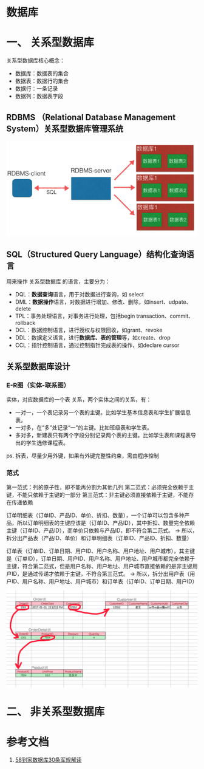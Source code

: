 # 数据库

# 一、 关系型数据库
关系型数据库核心概念：
- 数据库：数据表的集合
- 数据表：数据行的集合
- 数据行：一条记录
- 数据列：数据表字段

## RDBMS （Relational Database Management System）关系型数据库管理系统
![RDBMS和数据库的关系](./images/rdbms.png)

## SQL（Structured Query Language）结构化查询语言
用来操作 关系型数据库 的语言，主要分为：
- DQL：**数据查询**语言，用于对数据进行查询，如 select
- DML：**数据操作**语言，对数据进行增加、修改、删除，如insert、udpate、delete
- TPL：事务处理语言，对事务进行处理，包括begin transaction、commit、rollback
- DCL：数据控制语言，进行授权与权限回收，如grant、revoke
- DDL：数据定义语言，进行**数据库、表的管理**等，如create、drop
- CCL：指针控制语言，通过控制指针完成表的操作，如declare cursor

## 关系型数据库设计
### E-R图（实体-联系图）
实体，对应数据库的一个表
关系，两个实体之间的关系，有：
- 一对一，一个表记录另一个表的主键。比如学生基本信息表和学生扩展信息表。
- 一对多，在“多”处记录“一”的主键。比如班级表和学生表。
- 多对多，新建表只有两个字段分别记录两个表的主键。比如学生表和课程表导出的学生选修课程表。

ps. 拆表，尽量少用外键，如果有外键完整性约束，需由程序控制

### 范式
第一范式：列的原子性，即不能再分割为其他几列
第二范式：必须完全依赖于主键，不能只依赖于主键的一部分
第三范式：非主键必须直接依赖于主键，不能存在传递依赖

订单明细表（订单ID、产品ID、单价、折扣、数量），一个订单可以包含多种产品，所以订单明细表的主键应该是（订单ID、产品ID），其中折扣、数量完全依赖主键（订单ID、产品ID），而单价只依赖与产品ID，即不符合第二范式。 -> 所以，拆分出产品表（产品ID、单价）和订单明细表（订单ID、产品ID、折扣、数量）

订单表（订单ID、订单日期、用户ID、用户名称、用户地址、用户城市），其主键是（订单ID），订单日期、用户ID、用户名称、用户地址、用户城市都完全依赖于主键，符合第二范式，但是用户名称、用户地址、用户城市直接依赖的是非主键用户ID，是通过传递才依赖于主键，不符合第三范式。 -> 所以，拆分出用户表（用户ID、用户名称、用户地址、用户城市）和订单表（订单ID、订单日期、用户ID）

![fanshi](./images/fanshi.png)

# 二、 非关系型数据库

# 参考文档
1. [58到家数据库30条军规解读](https://mp.weixin.qq.com/s/Yjh_fPgrjuhhOZyVtRQ-SA)


